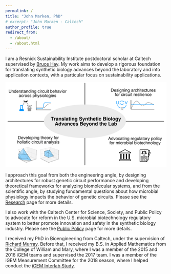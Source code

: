 ```yaml
---
permalink: /
title: "John Marken, PhD"
# excerpt: "John Marken - Caltech"
author_profile: true
redirect_from: 
  - /about/
  - /about.html
---
```


I am a Resnick Sustainability Institute postdoctoral scholar at Caltech supervised by [Bruce Hay](https://haylab.caltech.edu/). My work aims to develop a rigorous foundation for translating synthetic biology advances beyond the laboratory and into application contexts, with a particular focus on sustainability applications.

<p align='center'>
<img src='/images/ResearchProgram.png' width='600'>
</p>

I approach this goal from both the engineering angle, by designing architectures for robust genetic circuit performance and developing theoretical frameworks for analyzing biomolecular systems, and from the scientific angle, by studying fundamental questions about how microbial physiology impacts the behavior of genetic circuits. Please see the [Research](/research/) page for more details.

I also work with the Caltech Center for Science, Society, and Public Policy to advocate for reform in the U.S. microbial biotechnology regulatory system to better promote innovation and safety in the synthetic biology industry. Please see the [Public Policy](/policy/) page for more details.

I received my PhD in Bioengineering from Caltech, under the supervision of [Richard Murray](https://murray.cds.caltech.edu/Main_Page). Before that, I received my B.S. in Applied Mathematics from the College of William and Mary, where I was a member of the 2015 and 2016 iGEM teams and supervised the 2017 team. I was a member of the iGEM Measurement Committee for the 2018 season, where I helped conduct the [iGEM Interlab Study](https://technology.igem.org/interlabs/introduction).